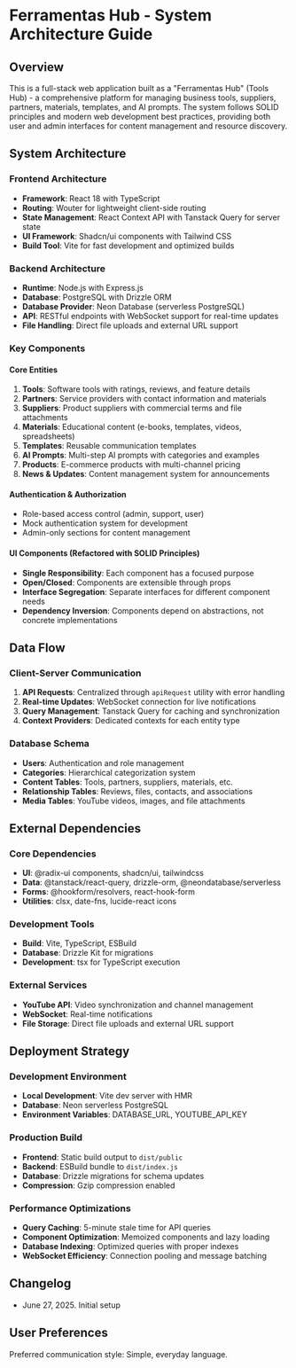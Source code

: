 # Ferramentas Hub - System Architecture Guide

## Overview

This is a full-stack web application built as a "Ferramentas Hub" (Tools Hub) - a comprehensive platform for managing business tools, suppliers, partners, materials, templates, and AI prompts. The system follows SOLID principles and modern web development best practices, providing both user and admin interfaces for content management and resource discovery.

## System Architecture

### Frontend Architecture
- **Framework**: React 18 with TypeScript
- **Routing**: Wouter for lightweight client-side routing
- **State Management**: React Context API with Tanstack Query for server state
- **UI Framework**: Shadcn/ui components with Tailwind CSS
- **Build Tool**: Vite for fast development and optimized builds

### Backend Architecture
- **Runtime**: Node.js with Express.js
- **Database**: PostgreSQL with Drizzle ORM
- **Database Provider**: Neon Database (serverless PostgreSQL)
- **API**: RESTful endpoints with WebSocket support for real-time updates
- **File Handling**: Direct file uploads and external URL support

### Key Components

#### Core Entities
1. **Tools**: Software tools with ratings, reviews, and feature details
2. **Partners**: Service providers with contact information and materials
3. **Suppliers**: Product suppliers with commercial terms and file attachments
4. **Materials**: Educational content (e-books, templates, videos, spreadsheets)
5. **Templates**: Reusable communication templates
6. **AI Prompts**: Multi-step AI prompts with categories and examples
7. **Products**: E-commerce products with multi-channel pricing
8. **News & Updates**: Content management system for announcements

#### Authentication & Authorization
- Role-based access control (admin, support, user)
- Mock authentication system for development
- Admin-only sections for content management

#### UI Components (Refactored with SOLID Principles)
- **Single Responsibility**: Each component has a focused purpose
- **Open/Closed**: Components are extensible through props
- **Interface Segregation**: Separate interfaces for different component needs
- **Dependency Inversion**: Components depend on abstractions, not concrete implementations

## Data Flow

### Client-Server Communication
1. **API Requests**: Centralized through `apiRequest` utility with error handling
2. **Real-time Updates**: WebSocket connection for live notifications
3. **Query Management**: Tanstack Query for caching and synchronization
4. **Context Providers**: Dedicated contexts for each entity type

### Database Schema
- **Users**: Authentication and role management
- **Categories**: Hierarchical categorization system
- **Content Tables**: Tools, partners, suppliers, materials, etc.
- **Relationship Tables**: Reviews, files, contacts, and associations
- **Media Tables**: YouTube videos, images, and file attachments

## External Dependencies

### Core Dependencies
- **UI**: @radix-ui components, shadcn/ui, tailwindcss
- **Data**: @tanstack/react-query, drizzle-orm, @neondatabase/serverless
- **Forms**: @hookform/resolvers, react-hook-form
- **Utilities**: clsx, date-fns, lucide-react icons

### Development Tools
- **Build**: Vite, TypeScript, ESBuild
- **Database**: Drizzle Kit for migrations
- **Development**: tsx for TypeScript execution

### External Services
- **YouTube API**: Video synchronization and channel management
- **WebSocket**: Real-time notifications
- **File Storage**: Direct file uploads and external URL support

## Deployment Strategy

### Development Environment
- **Local Development**: Vite dev server with HMR
- **Database**: Neon serverless PostgreSQL
- **Environment Variables**: DATABASE_URL, YOUTUBE_API_KEY

### Production Build
- **Frontend**: Static build output to `dist/public`
- **Backend**: ESBuild bundle to `dist/index.js`
- **Database**: Drizzle migrations for schema updates
- **Compression**: Gzip compression enabled

### Performance Optimizations
- **Query Caching**: 5-minute stale time for API queries
- **Component Optimization**: Memoized components and lazy loading
- **Database Indexing**: Optimized queries with proper indexes
- **WebSocket Efficiency**: Connection pooling and message batching

## Changelog

- June 27, 2025. Initial setup

## User Preferences

Preferred communication style: Simple, everyday language.